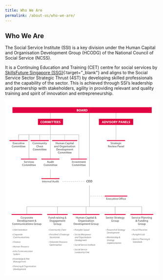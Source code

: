 ```yaml
---
title: Who We Are
permalink: /about-us/who-we-are/
---
```


## Who We Are   

The Social Service Institute (SSI) is a key division under the Human Capital and Organisation Development Group (HCODG) of the National Council of Social Service (NCSS).

It is a Continuing Education and Training (CET) centre for social services by [SkillsFuture Singapore (SSG)](http://www.skillsfuture.sg/){:target="_blank"}    and aligns to the Social Service Sector Strategic Thrust (4ST) by developing skilled professionals and the capability of the sector. This is achieved through SSI’s leadership and partnership with stakeholders, agility in providing relevant and quality training and spirit of innovation and entrepreneurship.   

![Organization Chart](/images/Organisation-Chart.png)
